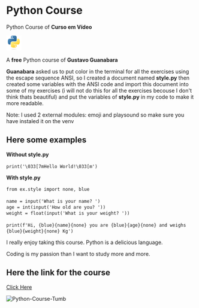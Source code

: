 # Python Course
 Python Course of **Curso em Vídeo**

 </a> <a href="https://www.python.org" target="_blank"> <img src="https://raw.githubusercontent.com/devicons/devicon/master/icons/python/python-original.svg" alt="python" width="40" height="40"/> </a>
 
 A **free** Python course of **Gustavo Guanabara**
 
 **Guanabara** asked us to put color in the terminal for all the exercises using the escape sequence ANSI, so I created a document named **style.py** then created some variables with the ANSI code and import this document into some of my exercises (i will not do this for all the exercises becouse I don't think thats beautiful) and put the variables of **style.py** in my code to make it more readable.
 
 Note: I used 2 external modules: emoji and playsound so make sure you have instaled it on the venv
 
 
 ## Here some examples
 
 **Without style.py**
 
`print('\033[7mHello World!\033[m')`
 
 **With style.py**
 ```
 from ex.style import none, blue

name = input('What is your name? ')
age = int(input('How old are you? '))
weight = float(input('What is your weight? '))

print(f'Hi, {blue}{name}{none} you are {blue}{age}{none} and weighs {blue}{weight}{none} Kg')
```
 
 I really enjoy taking this course. Python is a delicious language.
 
 Coding is my passion than I want to study more and more.
 
 ## Here the link for the course
 
 [Click Here](https://www.youtube.com/playlist?list=PLHz_AreHm4dlKP6QQCekuIPky1CiwmdI6)
 
 ![Python-Course-Tumb](https://user-images.githubusercontent.com/60024796/117019088-79fe9c80-accb-11eb-84a6-dc50f453db7e.png)
 

